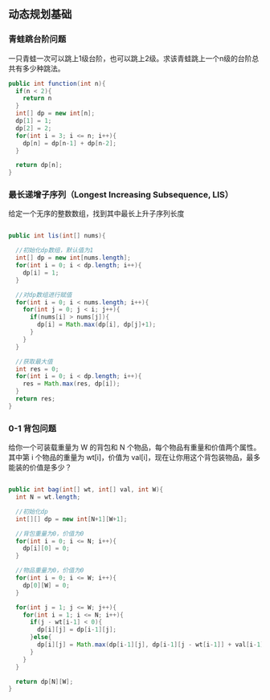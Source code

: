 ## 动态规划基础

 <!-- 5 10 32 62 64 72 120 121 122 188 309 714 -->

### 青蛙跳台阶问题

一只青蛙一次可以跳上1级台阶，也可以跳上2级。求该青蛙跳上一个n级的台阶总共有多少种跳法。

```java
public int function(int n){
  if(n < 2){
    return n
  }
  int[] dp = new int[n];
  dp[1] = 1;
  dp[2] = 2;
  for(int i = 3; i <= n; i++){
    dp[n] = dp[n-1] + dp[n-2];
  }

  return dp[n];
}
```

### 最长递增子序列（Longest Increasing Subsequence, LIS）

给定一个无序的整数数组，找到其中最长上升子序列长度


```java

public int lis(int[] nums){

  //初始化dp数组，默认值为1
  int[] dp = new int[nums.length];
  for(int i = 0; i < dp.length; i++){
    dp[i] = 1;
  }

  //对dp数组进行赋值
  for(int i = 0; i < nums.length; i++){
    for(int j = 0; j < i; j++){
      if(nums[i] > nums[j]){
        dp[i] = Math.max(dp[i], dp[j]+1);
      }
    }
  }

  //获取最大值
  int res = 0;
  for(int i = 0; i < dp.length; i++){
    res = Math.max(res, dp[i]);
  }
  return res;
}

```


### 0-1 背包问题

给你一个可装载重量为 W 的背包和 N 个物品，每个物品有重量和价值两个属性。其中第 i 个物品的重量为 wt[i]，价值为 val[i]，现在让你用这个背包装物品，最多能装的价值是多少？

```java

public int bag(int[] wt, int[] val, int W){
  int N = wt.length;

  //初始化dp
  int[][] dp = new int[N+1][W+1];

  //背包重量为0，价值为0
  for(int i = 0; i <= N; i++){
    dp[i][0] = 0;
  }

  //物品重量为0，价值为0
  for(int i = 0; i <= W; i++){
    dp[0][W] = 0;
  }

  for(int j = 1; j <= W; j++){
    for(int i = 1; i <= N; i++){
      if(j - wt[i-1] < 0){
        dp[i][j] = dp[i-1][j];
      }else{
        dp[i][j] = Math.max(dp[i-1][j], dp[i-1][j - wt[i-1]] + val[i-1]);
      }
    }
  }

  return dp[N][W];
}

```
